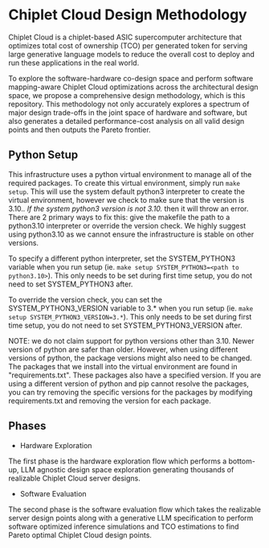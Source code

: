 # Chiplet Cloud Design Methodology

Chiplet Cloud is a chiplet-based ASIC supercomputer architecture that optimizes total cost of ownership (TCO) per generated token for serving large generative language models to reduce the overall cost to deploy and run these applications in the real world.

To explore the software-hardware co-design space and perform software mapping-aware Chiplet Cloud optimizations across the architectural design space, we propose a comprehensive design methodology, which is this repository.
This methodology not only accurately explores a spectrum of major design trade-offs in the joint space of hardware and software, but also generates a detailed performance-cost analysis on all valid design points and then outputs the Pareto frontier.

## Python Setup

This infrastructure uses a python virtual environment to manage all of the required packages. To create this virtual environment, simply run `make setup`. This will use the system default python3 interpreter to create the virtual environment, however we check to make sure that the version is 3.10.*. If the system python3 version is not 3.10.* then it will throw an error. There are 2 primary ways to fix this: give the makefile the path to a python3.10 interpreter or override the version check. We highly suggest using python3.10 as we cannot ensure the infrastructure is stable on other versions.

To specify a different python interpreter, set the SYSTEM_PYTHON3 variable when you run setup (ie. `make setup SYSTEM_PYTHON3=<path to python3.10>`). This only needs to be set during first time setup, you do not need to set SYSTEM_PYTHON3 after.

To override the version check, you can set the SYSTEM_PYTHON3_VERSION variable to 3.* when you run setup (ie. `make setup SYSTEM_PYTHON3_VERSION=3.*`). This only needs to be set during first time setup, you do not need to set SYSTEM_PYTHON3_VERSION after.

NOTE: we do not claim support for python versions other than 3.10. Newer version of python are safer than older. However, when using different versions of python, the package versions might also need to be changed. The packages that we install into the virtual environment are found in "requirements.txt". These packages also have a specified version. If you are using a different version of python and pip cannot resolve the packages, you can try removing the specific versions for the packages by modifying requirements.txt and removing the version for each package.

## Phases

* Hardware Exploration

The first phase is the hardware exploration flow which performs a bottom-up, LLM agnostic design space exploration generating thousands of realizable Chiplet Cloud server designs.

* Software Evaluation

The second phase is the software evaluation flow which takes the realizable server design points along with a generative LLM specification to perform software optimized inference simulations and TCO estimations to find Pareto optimal Chiplet Cloud design points.
